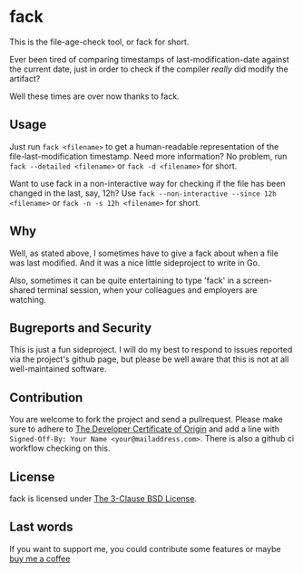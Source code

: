 # fack

This is the file-age-check tool,
or fack for short.

Ever been tired of comparing timestamps of last-modification-date against the
current date,
just in order to check if the compiler *really* did modify the artifact?

Well these times are over now thanks to fack.

## Usage

Just run `fack <filename>` to get a human-readable representation of the
file-last-modification timestamp.
Need more information? No problem, run `fack --detailed <filename>` or
`fack -d <filename>` for short.

Want to use fack in a non-interactive way for checking if the file has been
changed in the last, say, 12h? Use `fack --non-interactive --since 12h <filename>`
or `fack -n -s 12h <filename>` for short.

## Why

Well, as stated above, I sometimes have to give a fack about when a file
was last modified. And it was a nice little sideproject to write in Go.

Also, sometimes it can be quite entertaining to type 'fack' in a screen-shared
terminal session, when your colleagues and employers are watching.

## Bugreports and Security

This is just a fun sideproject. I will do my best to respond to issues reported via
the project's github page, but please be well aware that this is not at all well-maintained software.

## Contribution

You are welcome to fork the project and send a pullrequest. Please make sure to adhere to
[The Developer Certificate of Origin](http://developercertificate.org/) and add a line with
`Signed-Off-By: Your Name <your@mailaddress.com>`. There is also a github ci workflow checking on this.

## License

fack is licensed under [The 3-Clause BSD License](https://opensource.org/license/bsd-3-clause).

## Last words

If you want to support me, you could contribute some features or maybe [buy me a coffee](https://ko-fi.com/dickenhobelix)

